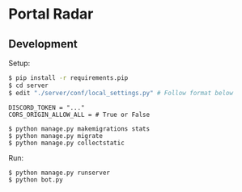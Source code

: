 # Portal Radar


## Development

Setup:

```bash
$ pip install -r requirements.pip
$ cd server
$ edit "./server/conf/local_settings.py" # Follow format below
```

``` python3
DISCORD_TOKEN = "..."
CORS_ORIGIN_ALLOW_ALL = # True or False
```

```
$ python manage.py makemigrations stats
$ python manage.py migrate
$ python manage.py collectstatic
```

Run:
```
$ python manage.py runserver
$ python bot.py
```
